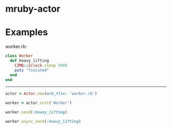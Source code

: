 # mruby-actor

Examples
========

worker.rb:
```ruby
class Worker
  def heavy_lifting
    CZMQ::Zclock.sleep 5000
    puts "finished"
  end
end
```
---------
```ruby
actor = Actor.new(mrb_file: 'worker.rb')

worker = actor.init('Worker')

worker.send(:heavy_lifting)

worker.async_send(:heavy_lifting)
```
